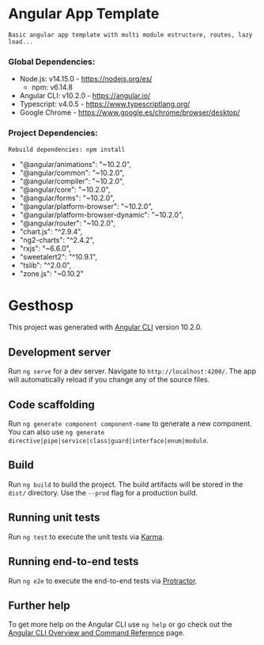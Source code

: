 # Angular App Template
```
Basic angular app template with multi module estructure, routes, lazy load...

```
###

### Global Dependencies:
* Node.js: v14.15.0 - https://nodejs.org/es/
    * npm: v6.14.8
* Angular CLI: v10.2.0 - https://angular.io/
* Typescript: v4.0.5 - https://www.typescriptlang.org/
* Google Chrome - https://www.google.es/chrome/browser/desktop/

### Project Dependencies:
```
Rebuild dependencies: npm install
```
* "@angular/animations": "~10.2.0",
* "@angular/common": "~10.2.0",
* "@angular/compiler": "~10.2.0",
* "@angular/core": "~10.2.0",
* "@angular/forms": "~10.2.0",
* "@angular/platform-browser": "~10.2.0",
* "@angular/platform-browser-dynamic": "~10.2.0",
* "@angular/router": "~10.2.0",
* "chart.js": "^2.9.4",
* "ng2-charts": "^2.4.2",
* "rxjs": "~6.6.0",
* "sweetalert2": "^10.9.1",
* "tslib": "^2.0.0",
* "zone.js": "~0.10.2"

# Gesthosp

This project was generated with [Angular CLI](https://github.com/angular/angular-cli) version 10.2.0.

## Development server

Run `ng serve` for a dev server. Navigate to `http://localhost:4200/`. The app will automatically reload if you change any of the source files.

## Code scaffolding

Run `ng generate component component-name` to generate a new component. You can also use `ng generate directive|pipe|service|class|guard|interface|enum|module`.

## Build

Run `ng build` to build the project. The build artifacts will be stored in the `dist/` directory. Use the `--prod` flag for a production build.

## Running unit tests

Run `ng test` to execute the unit tests via [Karma](https://karma-runner.github.io).

## Running end-to-end tests

Run `ng e2e` to execute the end-to-end tests via [Protractor](http://www.protractortest.org/).

## Further help

To get more help on the Angular CLI use `ng help` or go check out the [Angular CLI Overview and Command Reference](https://angular.io/cli) page.
